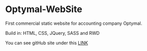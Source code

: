 # Optymal-WebSite

First commercial static website for accounting company Optymal.

Build in: HTML, CSS, JQuery, SASS and RWD

You can see gitHub site under this [LINK](https://fordefan.github.io/Optymal-WebSite/)
